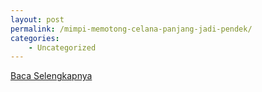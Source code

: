 ```yaml
---
layout: post
permalink: /mimpi-memotong-celana-panjang-jadi-pendek/
categories:
    - Uncategorized
---
```


[Baca Selengkapnya](/03)